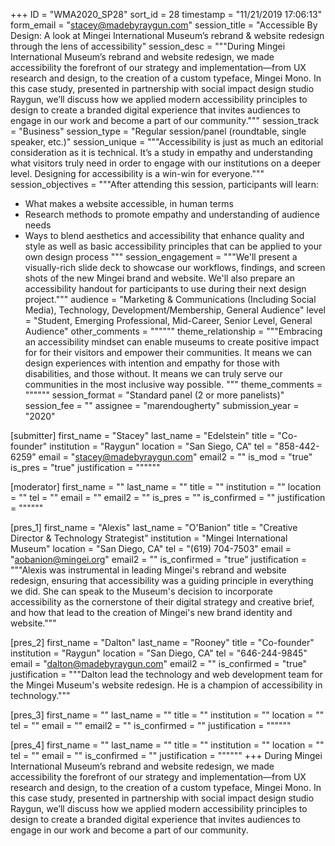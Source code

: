 +++
ID = "WMA2020_SP28"
sort_id = 28
timestamp = "11/21/2019 17:06:13"
form_email = "stacey@madebyraygun.com"
session_title = "Accessible By Design: A look at Mingei International Museum’s rebrand & website redesign through the lens of accessibility"
session_desc = """During Mingei International Museum’s rebrand and website redesign, we made accessibility the forefront of our strategy and implementation—from UX research and design, to the creation of a custom typeface, Mingei Mono. In this case study, presented in partnership with social impact design studio Raygun, we’ll discuss how we applied modern accessibility principles to design to create a branded digital experience that invites audiences to engage in our work and become a part of our community."""
session_track = "Business"
session_type = "Regular session/panel (roundtable, single speaker, etc.)"
session_unique = """Accessibility is just as much an editorial consideration as it is technical. It’s a study in empathy and understanding what visitors truly need in order to engage with our institutions on a deeper level. Designing for accessibility is a win-win for everyone."""
session_objectives = """After attending this session, participants will learn:

- What makes a website accessible, in human terms
- Research methods to promote empathy and understanding of audience needs
- Ways to blend aesthetics and accessibility that enhance quality and style as well as basic accessibility principles that can be applied to your own design process
"""
session_engagement = """We'll present a visually-rich slide deck to showcase our workflows, findings, and screen shots of the new Mingei brand and website. We'll also prepare an accessibility handout for participants to use during their next design project."""
audience = "Marketing & Communications (Including Social Media), Technology, Development/Membership, General Audience"
level = "Student, Emerging Professional, Mid-Career, Senior Level, General Audience"
other_comments = """"""
theme_relationship = """Embracing an accessibility mindset can enable museums to create positive impact for for their visitors and empower their communities. It means we can design experiences with intention and empathy for those with disabilities, and those without. It means we can truly serve our communities in the most inclusive way possible.
"""
theme_comments = """"""
session_format = "Standard panel (2 or more panelists)"
session_fee = ""
assignee = "marendougherty"
submission_year = "2020"

[submitter]
first_name = "Stacey"
last_name = "Edelstein"
title = "Co-founder"
institution = "Raygun"
location = "San Siego, CA"
tel = "858-442-6259"
email = "stacey@madebyraygun.com"
email2 = ""
is_mod = "true"
is_pres = "true"
justification = """"""

[moderator]
first_name = ""
last_name = ""
title = ""
institution = ""
location = ""
tel = ""
email = ""
email2 = ""
is_pres = ""
is_confirmed = ""
justification = """"""

[pres_1]
first_name = "Alexis"
last_name = "O'Banion"
title = "Creative Director & Technology Strategist"
institution = "Mingei International Museum"
location = "San Diego, CA"
tel = "(619) 704-7503"
email = "aobanion@mingei.org"
email2 = ""
is_confirmed = "true"
justification = """Alexis was instrumental in leading Mingei's rebrand and website redesign, ensuring that accessibility was a guiding principle in everything we did. She can speak to the Museum's decision to incorporate accessibility as the cornerstone of their digital strategy and creative brief, and how that lead to the creation of Mingei's new brand identity and website."""

[pres_2]
first_name = "Dalton"
last_name = "Rooney"
title = "Co-founder"
institution = "Raygun"
location = "San Diego, CA"
tel = "646-244-9845"
email = "dalton@madebyraygun.com"
email2 = ""
is_confirmed = "true"
justification = """Dalton lead the technology and web development team for the Mingei Museum's website redesign. He is a champion of accessibility in technology."""

[pres_3]
first_name = ""
last_name = ""
title = ""
institution = ""
location = ""
tel = ""
email = ""
email2 = ""
is_confirmed = ""
justification = """"""

[pres_4]
first_name = ""
last_name = ""
title = ""
institution = ""
location = ""
tel = ""
email = ""
is_confirmed = ""
justification = """"""
+++
During Mingei International Museum’s rebrand and website redesign, we made accessibility the forefront of our strategy and implementation—from UX research and design, to the creation of a custom typeface, Mingei Mono. In this case study, presented in partnership with social impact design studio Raygun, we’ll discuss how we applied modern accessibility principles to design to create a branded digital experience that invites audiences to engage in our work and become a part of our community.